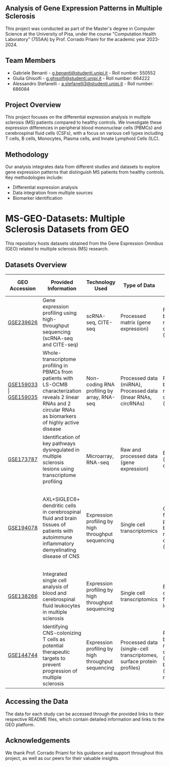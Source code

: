 ## Analysis of Gene Expression Patterns in Multiple Sclerosis
This project was conducted as part of the Master's degree in Computer Science at the University of Pisa, under the course "Computation Health Laboratory" (755AA) by Prof. Corrado Priami for the academic year 2023-2024.

## Team Members
- Gabriele Benanti - g.benanti@studenti.unipi.it - Roll number: 550552
- Giulia Ghisolfi - g.ghisolfi@studenti.unipi.it - Roll number: 664222
- Alessandro Stefanelli - a.stefanelli3@studenti.unipi.it - Roll number: 686084

## Project Overview
This project focuses on the differential expression analysis in multiple sclerosis (MS) patients compared to healthy controls. We investigate these expression differences in peripheral blood mononuclear cells (PBMCs) and cerebrospinal fluid cells (CSFs), with a focus on various cell types including T cells, B cells, Monocytes, Plasma cells, and Innate Lymphoid Cells (ILC).

## Methodology
Our analysis integrates data from different studies and datasets to explore gene expression patterns that distinguish MS patients from healthy controls. Key methodologies include:
- Differential expression analysis
- Data integration from multiple sources
- Biomarker identification

# MS-GEO-Datasets: Multiple Sclerosis Datasets from GEO

This repository hosts datasets obtained from the Gene Expression Omnibus (GEO) related to multiple sclerosis (MS) research. 

## Datasets Overview

| GEO Accession | Provided Information | Technology Used | Type of Data | Tissue/Cell Type Analyzed | Specific Samples |
|---------------|----------------------|------------------|--------------|----------------------------|------------------|
| [GSE239626](GSE239626/README.md) | Gene expression profiling using high-throughput sequencing (scRNA-seq and CITE-seq) | scRNA-seq, CITE-seq | Processed matrix (gene expression) | Peripheral blood mononuclear cells (PBMCs) | Multiple sclerosis patients treated with high-dose vitamin D and placebo |
| [GSE159033](GSE159033/README.md) \| [GSE159035](GSE159035/README.md) | Whole-transcriptome profiling in PBMCs from patients with LS-OCMB characterization reveals 2 linear RNAs and 2 circular RNAs as biomarkers of highly active disease | Non-coding RNA profiling by array, RNA-seq | Processed data (miRNA), Processed data (linear RNAs, circRNAs) | Peripheral blood mononuclear cells (PBMCs) | Multiple sclerosis patients with positive and negative LS-OCMB status |
| [GSE173787](GSE173787/README.md) | Identification of key pathways dysregulated in multiple sclerosis lesions using transcriptome profiling | Microarray, RNA-seq | Raw and processed data (gene expression) | Brain tissue (lesions), B cells type | Multiple sclerosis patients with active lesions. |
| [GSE194078](GSE194078/README.md) | AXL+SIGLEC6+ dendritic cells in cerebrospinal fluid and brain tissues of patients with autoimmune inflammatory demyelinating disease of CNS | Expression profiling by high throughput sequencing | Single cell transcriptomics | Cerebrospinal fluid and peripheral blood mononuclear cells (PBMCs) | 9 Inflammatory demyelinating disease patients and 2 healthy controls without inflammatory disease of the central nervous system |
| [GSE138266](GSE138266/README.md) | Integrated single cell analysis of blood and cerebrospinal fluid leukocytes in multiple sclerosis | Expression profiling by high throughput sequencing | Single cell transcriptomics | Blood and cerebrospinal fluid leukocytes | 5 MS patients vs. 5 healthy controls |
| [GSE144744](GSE144744/README.md) | Identifying CNS-colonizing T cells as potential therapeutic targets to prevent progression of multiple sclerosis | Expression profiling by high throughput sequencing | Processed data (single-cell transcriptomes, surface protein profiles) | Peripheral blood mononuclear cells (PBMCs), brain tissue (post-mortem) | Multiple sclerosis patients (RRMS, PPMS) and healthy controls |

## Accessing the Data
The data for each study can be accessed through the provided links to their respective README files, which contain detailed information and links to the GEO platform.

## Acknowledgements
We thank Prof. Corrado Priami for his guidance and support throughout this project, as well as our peers for their valuable insights.

